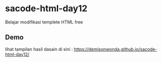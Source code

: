 # sacode-html-day12
Belajar modifikasi templete HTML free
## Demo


lihat tampilan hasil dasain di sini : https://demisonwonda.github.io/sacode-html-day12/